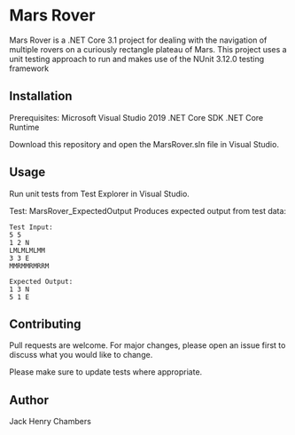 # Mars Rover

Mars Rover is a .NET Core 3.1 project for dealing with the navigation of multiple rovers on a curiously rectangle plateau of Mars.
This project uses a unit testing approach to run and makes use of the NUnit 3.12.0 testing framework

## Installation

Prerequisites: 
Microsoft Visual Studio 2019
.NET Core SDK
.NET Core Runtime

Download this repository and open the MarsRover.sln file in Visual Studio.

## Usage

Run unit tests from Test Explorer in Visual Studio.

Test: MarsRover_ExpectedOutput 
Produces expected output from test data:
```
Test Input: 
5 5 
1 2 N 
LMLMLMLMM 
3 3 E 
MMRMMRMRRM 

Expected Output: 
1 3 N 
5 1 E 
```
## Contributing

Pull requests are welcome. For major changes, please open an issue first to discuss what you would like to change.

Please make sure to update tests where appropriate.

## Author

Jack Henry Chambers
